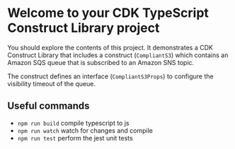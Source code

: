 # Welcome to your CDK TypeScript Construct Library project

You should explore the contents of this project. It demonstrates a CDK Construct Library that includes a construct (`CompliantS3`)
which contains an Amazon SQS queue that is subscribed to an Amazon SNS topic.

The construct defines an interface (`CompliantS3Props`) to configure the visibility timeout of the queue.

## Useful commands

* `npm run build`   compile typescript to js
* `npm run watch`   watch for changes and compile
* `npm run test`    perform the jest unit tests
